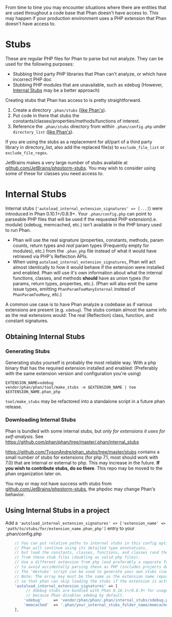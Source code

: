 From time to time you may encounter situations where there are entities that are used throughout a code base that Phan doesn't have access to. This may happen if your production environment uses a PHP extension that Phan doesn't have access to.

# Stubs

These are regular PHP files for Phan to parse but not analyze. They can be used for the following purposes:

- Stubbing third party PHP libraries that Phan can't analyze, or which have incorrect PHP doc
- Stubbing PHP modules that are unavailable, such as xdebug (However, [Internal Stubs](https://github.com/phan/phan/wiki/How-To-Use-Stubs#internal-stubs) may be a better approach)

Creating stubs that Phan has access to is pretty straightforward.

1. Create a directory `.phan/stubs` ([like Phan's](https://github.com/phan/phan/tree/master/.phan/stubs)).
2. Put code in there that stubs the constants/classes/properties/methods/functions of interest.
3. Reference the `.phan/stubs` directory from within `.phan/config.php` under `directory_list` ([like Phan's](https://github.com/phan/phan/blob/0655d1ed47e776ab281b91fd3ad0a9835e03b75a/.phan/config.php#L221)).

If you are using the stubs as a replacement for all/part of a third party library in directory_list, also add the replaced file(s) to `exclude_file_list` or `exclude_file_regex`.

JetBrains makes a very large number of stubs available at [github.com/JetBrains/phpstorm-stubs](https://github.com/JetBrains/phpstorm-stubs/tree/master/standard). You may wish to consider using some of these for classes you need access to.

# Internal Stubs

Internal stubs (`'autoload_internal_extension_signatures' => [...]`) were introduced in Phan 0.10.1+/0.8.9+.
Your `.phan/config.php` can point to parseable PHP files that will be used
if the requested PHP extension(i.e. module) (xdebug, memcached, etc.) isn't available in the PHP binary used to run Phan.

- Phan will use the real signature (properties, constants, methods, param counts, return types and *real* param types (Frequently empty for modules), etc.) from the `.phan_php` file instead of what it would have retrieved via PHP's Reflection APIs.
- When using `autoload_internal_extension_signatures`, Phan will act almost identically to how it would behave if the extension were installed and enabled.
  Phan will use it's own information about what the internal functions, classes, and methods **should** have as union types (for params, return types, properties, etc.). 
  (Phan will also emit the same issue types, emitting `PhanParamTooManyInternal` instead of `PhanParamTooMany`, etc.) 

A common use case is to have Phan analyze a codebase as if various extensions are present (e.g. `xdebug`). The stubs contain almost the same info as the real extensions would: The real (Reflection) class, function, and constant signatures.

## Obtaining Internal Stubs
### Generating Stubs

Generating stubs yourself is probably the most reliable way.
With a php binary that has the required extension installed and enabled: (Preferably with the same extension version and configuration you're using)

```
EXTENSION_NAME=xdebug
vendor/phan/phan/tool/make_stubs -e $EXTENSION_NAME | tee $EXTENSION_NAME.phan_php
```

`tool/make_stubs` may be refactored into a standalone script in a future phan release.

### Downloading Internal Stubs

Phan is bundled with some internal stubs, but *only for extensions it uses for self-analysis*. See https://github.com/phan/phan/tree/master/.phan/internal_stubs 

https://github.com/TysonAndre/phan_stubs/tree/master/stubs contains a small number of stubs for extensions (for php 7.1, most should work with 7.0) that are internal or external to php. This may increase in the future.  **If you wish to contribute stubs, do so there**. This repo may be moved to the phan organization later on.

You may or may not have success with stubs from [github.com/JetBrains/phpstorm-stubs](https://github.com/JetBrains/phpstorm-stubs/tree/master/standard), the phpdoc may change Phan's behavior.

## Using Internal Stubs in a project

Add a `'autoload_internal_extension_signatures' => ['extension_name' => 'path/to/stubs/for/extension_name.phan_php']` entry to your .phan/config.php

```php
    // You can put relative paths to internal stubs in this config option.
    // Phan will continue using its detailed type annotations,
    // but load the constants, classes, functions, and classes (and their Reflection types)
    // from these stub files (doubling as valid php files).
    // Use a different extension from php (and preferably a separate folder)
    // to avoid accidentally parsing these as PHP (includes projects depending on this).
    // The 'mkstubs' script can be used to generate your own stubs (compatible with php 7.0+ right now)
    // Note: The array key must be the same as the extension name reported by `php -m`,
    // so that phan can skip loading the stubs if the extension is actually available.
    'autoload_internal_extension_signatures' => [
         // Xdebug stubs are bundled with Phan 0.10.1+/0.8.9+ for usage,
         // because Phan disables xdebug by default.
        'xdebug'     => 'vendor/phan/phan/.phan/internal_stubs/xdebug.phan_php',
        'memcached'  => '.phan/your_internal_stubs_folder_name/memcached.phan_php',
    ],
```